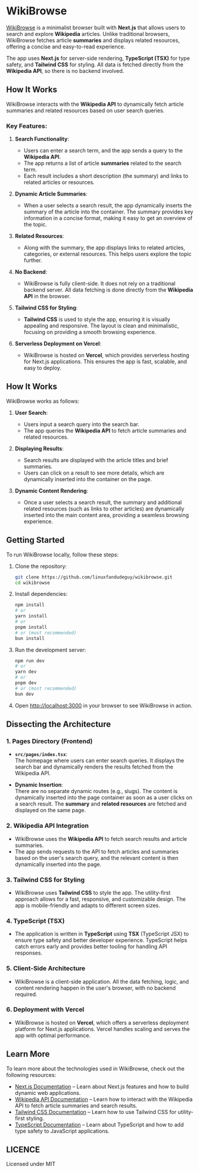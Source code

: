 
# WikiBrowse

[WikiBrowse](https://wikibrowse.vercel.app) is a minimalist browser built with **Next.js** that allows users to search and explore **Wikipedia** articles. Unlike traditional browsers, WikiBrowse fetches article **summaries** and displays related resources, offering a concise and easy-to-read experience.

The app uses **Next.js** for server-side rendering, **TypeScript (TSX)** for type safety, and **Tailwind CSS** for styling. All data is fetched directly from the **Wikipedia API**, so there is no backend involved.

## How It Works

WikiBrowse interacts with the **Wikipedia API** to dynamically fetch article summaries and related resources based on user search queries.

### Key Features:

1. **Search Functionality**:  
   - Users can enter a search term, and the app sends a query to the **Wikipedia API**.
   - The app returns a list of article **summaries** related to the search term.
   - Each result includes a short description (the summary) and links to related articles or resources.

2. **Dynamic Article Summaries**:  
   - When a user selects a search result, the app dynamically inserts the summary of the article into the container. The summary provides key information in a concise format, making it easy to get an overview of the topic.

3. **Related Resources**:  
   - Along with the summary, the app displays links to related articles, categories, or external resources. This helps users explore the topic further.

4. **No Backend**:  
   - WikiBrowse is fully client-side. It does not rely on a traditional backend server. All data fetching is done directly from the **Wikipedia API** in the browser.

5. **Tailwind CSS for Styling**:  
   - **Tailwind CSS** is used to style the app, ensuring it is visually appealing and responsive. The layout is clean and minimalistic, focusing on providing a smooth browsing experience.

6. **Serverless Deployment on Vercel**:  
   - WikiBrowse is hosted on **Vercel**, which provides serverless hosting for Next.js applications. This ensures the app is fast, scalable, and easy to deploy.

## How It Works

WikiBrowse works as follows:

1. **User Search**:  
   - Users input a search query into the search bar.
   - The app queries the **Wikipedia API** to fetch article summaries and related resources.

2. **Displaying Results**:  
   - Search results are displayed with the article titles and brief summaries.
   - Users can click on a result to see more details, which are dynamically inserted into the container on the page.

3. **Dynamic Content Rendering**:  
   - Once a user selects a search result, the summary and additional related resources (such as links to other articles) are dynamically inserted into the main content area, providing a seamless browsing experience.

## Getting Started

To run WikiBrowse locally, follow these steps:

1. Clone the repository:
   ```bash
   git clone https://github.com/linuxfandudeguy/wikibrowse.git
   cd wikibrowse
   ```

2. Install dependencies:
   ```bash
   npm install
   # or
   yarn install
   # or
   pnpm install
   # or (most recommended)
   bun install
   ```

3. Run the development server:
   ```bash
   npm run dev
   # or
   yarn dev
   # or
   pnpm dev
   # or (most recommended)
   bun dev
   ```

4. Open [http://localhost:3000](http://localhost:3000) in your browser to see WikiBrowse in action.

## Dissecting the Architecture

### 1. **Pages Directory (Frontend)**
   - **`src/pages/index.tsx`**:  
     The homepage where users can enter search queries. It displays the search bar and dynamically renders the results fetched from the Wikipedia API.
   
   - **Dynamic Insertion**:  
     There are no separate dynamic routes (e.g., slugs). The content is dynamically inserted into the page container as soon as a user clicks on a search result. The **summary** and **related resources** are fetched and displayed on the same page.

### 2. **Wikipedia API Integration**
   - WikiBrowse uses the **Wikipedia API** to fetch search results and article summaries.
   - The app sends requests to the API to fetch articles and summaries based on the user's search query, and the relevant content is then dynamically inserted into the page.
   
### 3. **Tailwind CSS for Styling**
   - WikiBrowse uses **Tailwind CSS** to style the app. The utility-first approach allows for a fast, responsive, and customizable design. The app is mobile-friendly and adapts to different screen sizes.

### 4. **TypeScript (TSX)**
   - The application is written in **TypeScript** using **TSX** (TypeScript JSX) to ensure type safety and better developer experience. TypeScript helps catch errors early and provides better tooling for handling API responses.

### 5. **Client-Side Architecture**
   - WikiBrowse is a client-side application. All the data fetching, logic, and content rendering happen in the user's browser, with no backend required.

### 6. **Deployment with Vercel**
   - WikiBrowse is hosted on **Vercel**, which offers a serverless deployment platform for Next.js applications. Vercel handles scaling and serves the app with optimal performance.

## Learn More

To learn more about the technologies used in WikiBrowse, check out the following resources:

- [Next.js Documentation](https://nextjs.org/docs) – Learn about Next.js features and how to build dynamic web applications.
- [Wikipedia API Documentation](https://www.mediawiki.org/wiki/API:Main_page) – Learn how to interact with the Wikipedia API to fetch article summaries and search results.
- [Tailwind CSS Documentation](https://tailwindcss.com/docs) – Learn how to use Tailwind CSS for utility-first styling.
- [TypeScript Documentation](https://www.typescriptlang.org/docs/) – Learn about TypeScript and how to add type safety to JavaScript applications.


## LICENCE

Licensed under MIT

